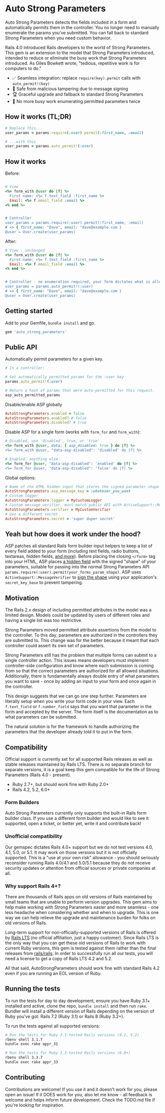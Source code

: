 # Auto Strong Parameters

Auto Strong Parameters detects the fields included in a form and automatically permits them in the controller. You no longer need to manually enumerate the params you've submitted. You can fall back to standard Strong Parameters when you need custom behavior.

Rails 4.0 introduced Rails developers to the world of Strong Parameters. This gem is an extension to the model that Strong Parameters introduced, intended to reduce or eliminate the busy work that Strong Parameters introduced. As Giles Bowkett wrote, "tedious, repetitive work is for computers to do."

- :white_check_mark: Seamless integration: replace `require(key).permit` calls with `auto_permit!(key)`
- :safety_vest: Safe from malicious tampering due to message signing
- :trophy: Graceful upgrade and fallback to standard Strong Parameters
- :bow: No more busy work enumerating permitted parameters twice

## How it works (TL;DR)

```ruby
# Replace this...
user_params = params.require(:user).permit(:first_name, :email)

# ...with this
user_params = params.auto_permit!(:user)
```

## How it works

Before:
```ruby

# View
<%= form_with @user do |f| %>
  First name: <%= f.text_field :first_name %>
  Email: <%= f.email_field :email %>
<% end %>


# Controller
user_params = params.require(:user).permit(:first_name, :email)
# => { first_name: "Dave", email: "dave@example.com }
@user = User.create(user_params)
```

After:

```ruby
# View - unchanged
<%= form_with @user do |f| %>
  First name: <%= f.text_field :first_name %>
  Email: <%= f.email_field :email %>
<% end %>


# Controller - no enumeration required, your form dictates what is allowed
user_params = params.auto_permit!(:user)
# => { first_name: "Dave", email: "dave@example.com }
@user = User.create(user_params)
```


## Getting started

Add to your Gemfile, `bundle install` and go.

```ruby
gem 'auto_strong_parameters'
```

## Public API

Automatically permit parameters for a given key.

```ruby
# In a controller:

# Get automatically permitted params for the :user key
params.auto_permit!(:user)

# Return a hash of params that were auto-permitted for this request.
asp_auto_permitted_params
```

Disable/enable ASP globally

```ruby
AutoStrongParameters.enabled = false
AutoStrongParameters.enabled? # false
AutoStrongParameters.disabled? # true
```

Disable ASP for a single form (works with `form_for` and `form_with`):

```ruby
# Disabled, use 'disabled', true, or 'true'
<%= form_with @user, data: { asp_disabled: true } do |f| %>
<%= form_with @user, "data-asp-disabled": 'disabled' do |f| %>

# Enabled, anything else
<%= form_for @user, "data-asp-disabled": 'enabled' do |f| %>
<%= form_for @user, "data-asp-disabled": 'false' do |f| %>
```

Global options:

```ruby
# Name of the HTML hidden input that stores the signed parameter shape
AutoStrongParameters.asp_message_key = :whatever_you_want
# Custom logger
AutoStrongParameters.logger = MyCustomLogger
# Custom message verifier, must match public API with ActiveSupport::MessageVerifier
AutoStrongParameters.verifier = MyCustomVerifier
# Use a different secret
AutoStrongParameters.secret = 'super duper secret'
```


## Yeah but how does it work under the hood?

ASP patches all standard Rails form builder input helpers to keep a list of every field added to your form (including text fields, radio buttons, textareas, hidden fields, [and more](https://github.com/unabridged/auto_strong_parameters/blob/main/lib/auto_strong_parameters/auto_form_params.rb#L13)). Before placing the closing `</form>` tag into your HTML, ASP places [a hidden field](https://github.com/unabridged/auto_strong_parameters/blob/main/lib/auto_strong_parameters/auto_form_params.rb#L106) with the signed "shape" of your parameters, suitable for passing into the normal Strong Parameters API `params.require(:user).permit(your_forms_param_shape)`. ASP uses `ActiveSupport::MessageVerifier` to [sign the shape](https://github.com/unabridged/auto_strong_parameters/blob/main/lib/auto_strong_parameters/auto_form_params.rb#L94) using your application's `secret_key_base` to prevent tampering.

## Motivation

The Rails 2.x design of including permitted attributes in the model was a limited design. Models could be updated by users of different roles and having a single list was too restrictive.

Strong Parameters moved permitted attribute assertions from the model to the controller. To this day, parameters are authorized in the controllers they are submitted to. This change was for the better because it meant that each controller could assert its own set of parameters.

Strong Parameters still has the problem that multiple forms can submit to a single controller action. This issues means developers must implement controller-side configuration and know where each submission is coming from so that the correct parameters are authorized for all allowed situations. Additionally, there is fundamentally always double entry of what parameters you want to save - once by adding an input to your form and once again in the controller.

This design suggests that we can go one step further. Parameters are literally setup when you write your form code in your view. Each `f.text_field` or `f.number_field` says that you want that parameter in the form and accepted by the server. The form itself is the documentation as to what parameters can be submitted. 

The natural solution is for the framework to handle authorizing the parameters that the developer already told it to put in the form.

## Compatibility

Official support is currently set for all supported Rails releases as well as stable releases maintained by Rails LTS. There is no separate branch for separate versions, it is a goal keep this gem compatible for the life of Strong Parameters (Rails 4.0 - present).

- Ruby 2.7+, but should work fine with Ruby 2.0+
- Rails 4.2, 5.2, 6.0+

### Form Builders

Auto Strong Parameters currently only supports the built-in Rails form builder class. If you use a different form builder and would like to see it supported, open a ticket, or better yet, write it and contribute back!

### Unofficial compatibility

Our gemspec dictates Rails 4.0+ support but we do not test versions 4.0, 4.1, 5.0, or 5.1. It may work on those versions but it is not officially supported. This is a "use at your own risk" allowance - you should seriously reconsider running Rails 4.0/4.1 and 5.0/5.1 because they do not receive security updates or attention from official sources or private companies at all.

### Why support Rails 4+?

There are thousands of Rails apps on old versions of Rails maintained by small teams that are unable to perform version upgrades. This gem aims to help make working with Strong Parameters easier and more seamless - one less headache when considering whether and when to upgrade. This is one way we can help relieve the upgrade and maintenance burden for folks on old versions of Rails.

Long-term support for non-officially-supported versions of Rails is offered by [Rails LTS](https://railslts.com) (no official affiliation, just a happy customer). Since Rails LTS is the only way that you can get these old versions of Rails to work with current Ruby versions, this gem is tested against them rather than the final releases from [rails/rails](https://github.com/rails/rails). In order to successfully run all our tests, you will need a license to get a copy of Rails LTS 4.2 and 5.2.

All that said, AutoStrongParameters should work fine with standard Rails 4.2 even if you are running an EOL version of Ruby.


## Running the tests

To run the tests for day to day development, ensure you have Ruby 3.1+ installed and active, clone the repo, `bundle install` and then run `rake`. Bundler will install a different version of Rails depending on the version of Ruby you've got: Rails 7.2 (Ruby 3.1) or Rails 8 (Ruby 3.2+).

To run the tests against all supported versions:

```bash
# Run the tests for Ruby 3.1-tested Rails versions (4.2, 5.2)
rbenv shell 3.1.7
bundle exec rake appr_31

# Run the tests for Ruby 3.3-tested Rails versions (6.0+)
rbenv shell 3.3.7
bundle exec rake appr_33
```

## Contributing

Contributions are welcome! If you use it and it doesn't work for you, please open an issue! If it DOES work for you, also let me know - all feedback is welcome and helps inform future development. Check the TODO.md file if you're looking for inspiration.
